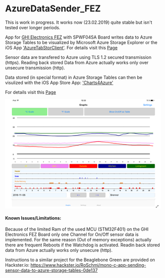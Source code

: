 # AzureDataSender_FEZ
This is work in progress. It works now (23.02.2019) quite stable but isn't tested over longer periods.

App for [GHI Electronics FEZ](https://ghielectronics.com/products/fez) with SPWF04SA Board writes data to Azure Storage Tables to be visualized by Microsoft Azure Storage Explorer or the iOS App ['AzureTabStorClient'](https://itunes.apple.com/us/app/azuretabstorclient/id1399683806). For details visit this [Page](https://azuretabstorclient.wordpress.com/)

Sensor data are transfered to Azure using TLS 1.2 secured transmission (https). Reading back stored Data from Azure actually works only over unsecure transmission (http).

Data stored (in special format) in Azure Storage Tables can then be visulized with the iOS App Store App: ['Charts4Azure'](https://itunes.apple.com/us/app/charts4azure/id1442910354?mt=8)

For details visit this [Page](https://azureiotcharts.home.blog/)

![gallery](Charts4AzureGitHub.png)

#### Known Issues/Limitations:

Because of the limited Ram of the used MCU (STM32F401) on the GHI Electronics FEZ Board only one Channel for On/Off sensor data is implemented. For the same reason (Out of memory exceptions) actually there are frequent Reboots if the Watchdog is activated.
Readin back stored data from Azure actually works only unsecure (http).


Instructions to a similar project for the Beaglebone Green are provided on Hackster.io:
https://www.hackster.io/RoSchmi/mono-c-app-sending-sensor-data-to-azure-storage-tables-0de137
